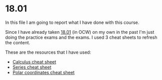 # 18.01

In this file I am going to report what I have done with this course.

Since I have already taken [18.01](https://ocw.mit.edu/courses/mathematics/18-01-single-variable-calculus-fall-2006/index.htm) 
(in OCW) on my own in the past I'm just doing the practice exams and the exams. I used 3 cheat sheets to refresh the content.

These are the resources that I have used:
- [Calculus cheat sheet](http://tutorial.math.lamar.edu/pdf/Calculus_Cheat_Sheet_All.pdf)
- [Series cheat sheet](http://furius.ca/cqfpub/doc/series/series.pdf)
- [Polar coordinates cheat sheet](http://www.math.psu.edu/tseng/class/Ch11formulas.pdf)
